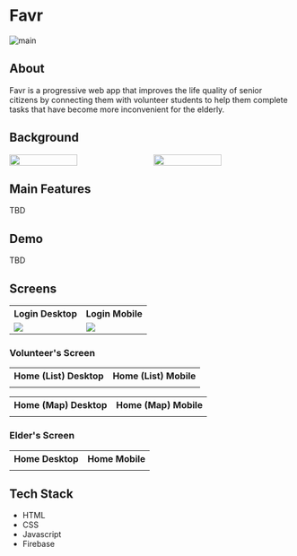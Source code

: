 # Favr
![main](https://github.com/user-attachments/assets/d2a79e4e-23aa-4ebe-8f35-30724f0455b3)


## About
Favr is a progressive web app that improves the life quality of senior citizens by connecting them with volunteer students to help them complete tasks that have become more inconvenient for the elderly.

## Background
<div style="display: flex; justify-content: space-between;">
  <img src="https://github.com/user-attachments/assets/0d805f71-91b3-4f02-9a33-152782fd17b6" style="width: 49%; border: none;"/>
  <img src="https://github.com/user-attachments/assets/6f753f2d-9cd2-4dde-b5e1-543eeac6a1cf" style="width: 49%; border: none;"/>
</div>

## Main Features
TBD

## Demo
TBD

## Screens
<table>  
    <th>Login Desktop</th>
    <th>Login Mobile</th>
    <tr>
        <td>
            <img src="https://github.com/user-attachments/assets/07f1213b-af01-4e3a-8208-f00f7edc311c" />
        </td>
        <td>
            <img src="https://github.com/user-attachments/assets/e1ad16b8-e67f-4fce-bd87-177b39abab99" />
        </td>
    </tr>
</table>

### Volunteer's Screen
<table>  
    <th>Home (List) Desktop</th>
    <th>Home (List) Mobile</th>
    <tr>
        <td>
            <img src=""/>
        </td>
        <td>
            <img src=""/>
        </td>
    </tr>
</table>

<table>  
    <th>Home (Map) Desktop</th>
    <th>Home (Map) Mobile</th>
    <tr>
        <td>
            <img src=""/>
        </td>
        <td>
            <img src=""/>
        </td>
    </tr>
</table>

### Elder's Screen
<table>  
    <th>Home Desktop</th>
    <th>Home Mobile</th>
    <tr>
        <td>
            <img src=""/>
        </td>
        <td>
            <img src=""/>
        </td>
    </tr>
</table>

## Tech Stack
* HTML
* CSS
* Javascript
* Firebase
